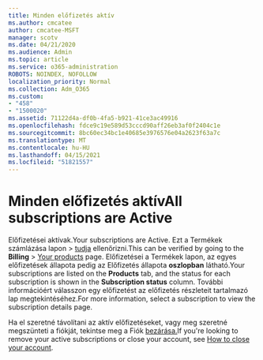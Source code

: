 ```yaml
---
title: Minden előfizetés aktív
ms.author: cmcatee
author: cmcatee-MSFT
manager: scotv
ms.date: 04/21/2020
ms.audience: Admin
ms.topic: article
ms.service: o365-administration
ROBOTS: NOINDEX, NOFOLLOW
localization_priority: Normal
ms.collection: Adm_O365
ms.custom:
- "458"
- "1500020"
ms.assetid: 71122d4a-df0b-4fa5-b921-41ce3ac49916
ms.openlocfilehash: fdce9c19e589d53cccd90aff26eb3af0f2404c1e
ms.sourcegitcommit: 8bc60ec34bc1e40685e3976576e04a2623f63a7c
ms.translationtype: MT
ms.contentlocale: hu-HU
ms.lasthandoff: 04/15/2021
ms.locfileid: "51821557"
---
```

# <a name="all-subscriptions-are-active"></a><span data-ttu-id="5d357-102">Minden előfizetés aktív</span><span class="sxs-lookup"><span data-stu-id="5d357-102">All subscriptions are Active</span></span>

<span data-ttu-id="5d357-103">Előfizetései aktívak.</span><span class="sxs-lookup"><span data-stu-id="5d357-103">Your subscriptions are Active.</span></span> <span data-ttu-id="5d357-104">Ezt a Termékek számlázása  lapon \> [tudja](https://go.microsoft.com/fwlink/p/?linkid=842054) ellenőrizni.</span><span class="sxs-lookup"><span data-stu-id="5d357-104">This can be verified by going to the **Billing** \> [Your products](https://go.microsoft.com/fwlink/p/?linkid=842054) page.</span></span> <span data-ttu-id="5d357-105">Előfizetései a Termékek  lapon, az egyes előfizetések állapota pedig az Előfizetés állapota **oszlopban** látható.</span><span class="sxs-lookup"><span data-stu-id="5d357-105">Your subscriptions are listed on the **Products** tab, and the status for each subscription is shown in the **Subscription status** column.</span></span> <span data-ttu-id="5d357-106">További információért válasszon egy előfizetést az előfizetés részleteit tartalmazó lap megtekintéséhez.</span><span class="sxs-lookup"><span data-stu-id="5d357-106">For more information, select a subscription to view the subscription details page.</span></span>
  
<span data-ttu-id="5d357-107">Ha el szeretné távolítani az aktív előfizetéseket, vagy meg szeretné megszünteti a fiókját, tekintse meg a Fiók [bezárása.](https://docs.microsoft.com/microsoft-365/commerce/close-your-account?view=o365-worldwide)</span><span class="sxs-lookup"><span data-stu-id="5d357-107">If you're looking to remove your active subscriptions or close your account, see [How to close your account](https://docs.microsoft.com/microsoft-365/commerce/close-your-account?view=o365-worldwide).</span></span>
